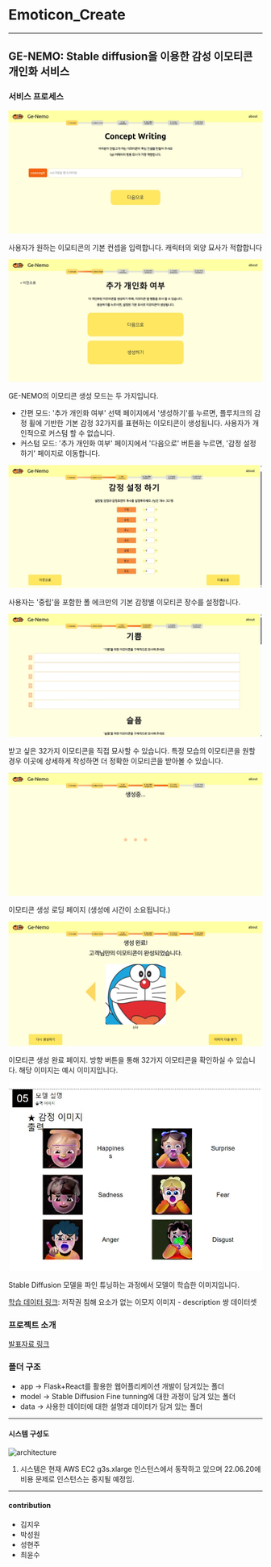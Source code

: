 # Emoticon_Create
------
## GE-NEMO: Stable diffusion을 이용한 감성 이모티콘 개인화 서비스 

### 서비스 프로세스
![](./imgs/page1.jpg) 

사용자가 원하는 이모티콘의 기본 컨셉을 입력합니다. 캐릭터의 외양 묘사가 적합합니다

![](./imgs/page2.jpg)

GE-NEMO의 이모티콘 생성 모드는 두 가지입니다. 
- 간편 모드: '추가 개인화 여부' 선택 페이지에서 '생성하기'를 누르면, 플루치크의 감정 휠에 기반한 기본 감정 32가지를 표현하는 이모티콘이 생성됩니다. 사용자가 개인적으로 커스텀 할 수 없습니다.
- 커스텀 모드: '추가 개인화 여부' 페이지에서 '다음으로' 버튼을 누르면, '감정 설정하기' 페이지로 이동합니다.

![](./imgs/page3.jpg)

사용자는 '중립'을 포함한 폴 에크만의 기본 감정별 이모티콘 장수를 설정합니다.

![](./imgs/page4.jpg)

받고 싶은 32가지 이모티콘을 직접 묘사할 수 있습니다. 특정 모습의 이모티콘을 원할 경우 이곳에 상세하게 작성하면 더 정확한 이모티콘을 받아볼 수 있습니다.

![](./imgs/page5.jpg)

이모티콘 생성 로딩 페이지 (생성에 시간이 소요됩니다.)

![](./imgs/page6.jpg)

이모티콘 생성 완료 페이지. 방향 버튼을 통해 32가지 이모티콘을 확인하실 수 있습니다. 해당 이미지는 예시 이미지입니다.

![](./imgs/trained_image.jpg)

Stable Diffusion 모델을 파인 튜닝하는 과정에서 모델이 학습한 이미지입니다.

[학습 데이터 링크](https://huggingface.co/datasets/Norod78/microsoft-fluentui-emoji-768/tree/main/data): 저작권 침해 요소가 없는 이모지 이미지 - description 쌍 데이터셋

### 프로젝트 소개 
[발표자료 링크](https://docs.google.com/presentation/d/12lQFW0jblt1QepZf7Gs6UbWcBq0qmZ_S/edit?usp=sharing&ouid=112182077487610203050&rtpof=true&sd=true)

### 폴더 구조

- app &rarr; Flask+React를 활용한 웹어플리케이션 개발이 담겨있는 폴더 
- model &rarr; Stable Diffusion Fine tunning에 대한 과정이 담겨 있는 폴더 
- data &rarr; 사용한 데이터에 대한 설명과 데이터가 담겨 있는 폴더

-----
#### 시스템 구성도 
![architecture](https://github.com/INISW2T3/Emoticon_Create/assets/95577538/d17dfa68-4308-4102-a35a-f3cad72002ff)

1. 시스템은 현재 AWS EC2 g3s.xlarge 인스턴스에서 동작하고 있으며 22.06.20에 비용 문제로 인스턴스는 중지될 예정임.

-----
#### contribution
- 김지우
- 박성원
- 성현주
- 최윤수
